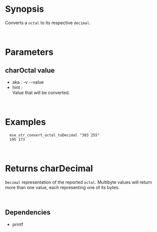 # Synopsis

Converts a `octal` to its respective `decimal`.



&nbsp;

# Parameters

## charOctal value

- aka       : -v --value
- hint      :  
  Value that will be converted.



&nbsp;

# Examples

``` shell
  mse_str_convert_octal_toDecimal "303 255" 
  195 173
```



&nbsp;

# Returns charDecimal

`Decimal` representation of the reported `octal`.
Multibyte values will return more than one value, each representing one of its 
bytes.



&nbsp;

## Dependencies

- printf